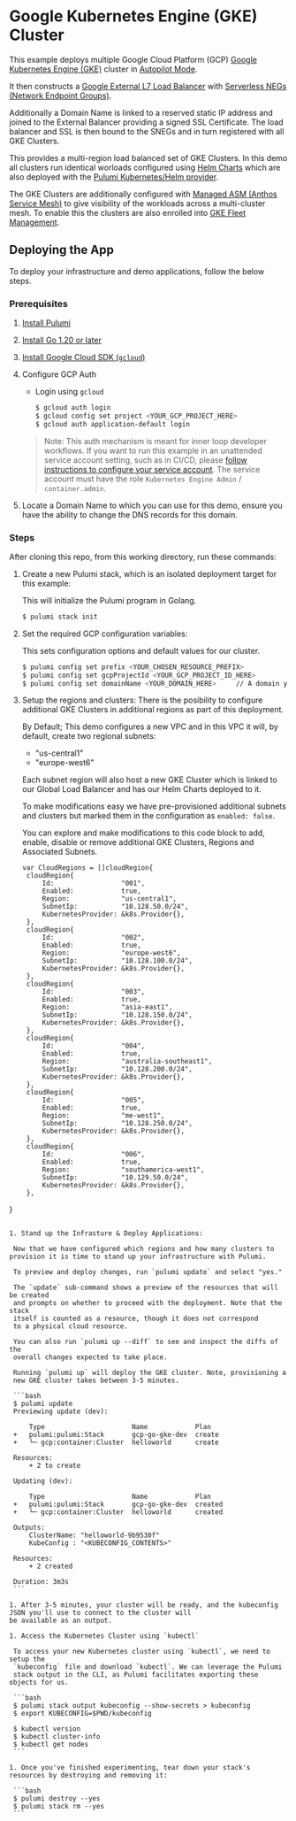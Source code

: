 # Google Kubernetes Engine (GKE) Cluster

This example deploys multiple Google Cloud Platform (GCP) [Google Kubernetes Engine (GKE)](https://cloud.google.com/kubernetes-engine/) cluster in [Autopilot Mode](https://cloud.google.com/kubernetes-engine/docs/concepts/autopilot-overview). 

It then constructs a [Google External L7 Load Balancer](https://cloud.google.com/load-balancing/docs/https) with [Serverless NEGs (Network Endpoint Groups)](https://cloud.google.com/load-balancing/docs/negs/serverless-neg-concepts). 

Additionally a Domain Name is linked to a reserved static IP address and joined to the External Balancer providing a signed SSL Certificate. The load balancer and SSL is then bound to the SNEGs and in turn registered with all GKE Clusters. 

This provides a multi-region load balanced set of GKE Clusters. In this demo all clusters run identical worloads configured using [Helm Charts](https://helm.sh/) which are also deployed with the [Pulumi Kubernetes/Helm provider](https://www.pulumi.com/registry/packages/kubernetes/api-docs/helm/). 

The GKE Clusters are additionally configured with [Managed ASM (Anthos Service Mesh)](https://cloud.google.com/service-mesh/docs/managed/provision-managed-anthos-service-mesh) to give visibility of the workloads across a multi-cluster mesh. To enable this the clusters are also enrolled into [GKE Fleet Management](https://cloud.google.com/kubernetes-engine/docs/fleets-overview). 


## Deploying the App

To deploy your infrastructure and demo applications, follow the below steps.

### Prerequisites

1. [Install Pulumi](https://www.pulumi.com/docs/get-started/install/)
2. [Install Go 1.20 or later](https://golang.org/doc/install)
1. [Install Google Cloud SDK (`gcloud`)](https://cloud.google.com/sdk/docs/downloads-interactive)
1. Configure GCP Auth

    * Login using `gcloud`

        ```bash
        $ gcloud auth login
        $ gcloud config set project <YOUR_GCP_PROJECT_HERE>
        $ gcloud auth application-default login
        ```
    > Note: This auth mechanism is meant for inner loop developer
    > workflows. If you want to run this example in an unattended service
    > account setting, such as in CI/CD, please [follow instructions to
    > configure your service account](https://www.pulumi.com/docs/intro/cloud-providers/gcp/setup/). The
    > service account must have the role `Kubernetes Engine Admin` / `container.admin`.
1. Locate a Domain Name to which you can use for this demo, ensure you have the ability to change the DNS records for this domain.

### Steps

After cloning this repo, from this working directory, run these commands:

1. Create a new Pulumi stack, which is an isolated deployment target for this example:

    This will initialize the Pulumi program in Golang.

    ```bash
    $ pulumi stack init
    ```

1. Set the required GCP configuration variables:

    This sets configuration options and default values for our cluster.

    ```bash
    $ pulumi config set prefix <YOUR_CHOSEN_RESOURCE_PREFIX>
    $ pulumi config set gcpProjectId <YOUR_GCP_PROJECT_ID_HERE>
    $ pulumi config set domainName <YOUR_DOMAIN_HERE>     // A domain you own and can control DNS records.
    ```
1. Setup the regions and clusters:
   There is the posibility to configure additional GKE Clusters in additional regions as part of this deployment. 

   By Default; This demo configures a new VPC and in this VPC it will, by default, create two regional subnets:

   - "us-central1"
   - "europe-west6"

   Each subnet region will also host a new GKE Cluster which is linked to our Global Load Balancer and has our Helm Charts deployed to it. 

   To make modifications easy we have pre-provisioned additional subnets and clusters but marked them in the configuration as ```enabled: false```. 

   You can explore and make modifications to this code block to add, enable, disable or remove additional GKE Clusters, Regions and Associated Subnets.

   ```
   var CloudRegions = []cloudRegion{
	cloudRegion{
		Id:                 "001",
		Enabled:            true,
		Region:             "us-central1",
		SubnetIp:           "10.128.50.0/24",
		KubernetesProvider: &k8s.Provider{},
	},
	cloudRegion{
		Id:                 "002",
		Enabled:            true,
		Region:             "europe-west6",
		SubnetIp:           "10.128.100.0/24",
		KubernetesProvider: &k8s.Provider{},
	},
	cloudRegion{
		Id:                 "003",
		Enabled:            true,
		Region:             "asia-east1",
		SubnetIp:           "10.128.150.0/24",
		KubernetesProvider: &k8s.Provider{},
	},
	cloudRegion{
		Id:                 "004",
		Enabled:            true,
		Region:             "australia-southeast1",
		SubnetIp:           "10.128.200.0/24",
		KubernetesProvider: &k8s.Provider{},
	},
	cloudRegion{
		Id:                 "005",
		Enabled:            true,
		Region:             "me-west1",
		SubnetIp:           "10.128.250.0/24",
		KubernetesProvider: &k8s.Provider{},
	},
	cloudRegion{
		Id:                 "006",
		Enabled:            true,
		Region:             "southamerica-west1",
		SubnetIp:           "10.129.50.0/24",
		KubernetesProvider: &k8s.Provider{},
	},
}
   ```

1. Stand up the Infrasture & Deploy Applications:

    Now that we have configured which regions and how many clusters to provision it is time to stand up your infrastructure with Pulumi. 
    
    To preview and deploy changes, run `pulumi update` and select "yes."

    The `update` sub-command shows a preview of the resources that will be created
    and prompts on whether to proceed with the deployment. Note that the stack
    itself is counted as a resource, though it does not correspond
    to a physical cloud resource.

    You can also run `pulumi up --diff` to see and inspect the diffs of the
    overall changes expected to take place.

    Running `pulumi up` will deploy the GKE cluster. Note, provisioning a
    new GKE cluster takes between 3-5 minutes.

    ```bash
    $ pulumi update
	Previewing update (dev):

        Type                      Name            Plan
    +   pulumi:pulumi:Stack       gcp-go-gke-dev  create
    +   └─ gcp:container:Cluster  helloworld      create

	Resources:
        + 2 to create

	Updating (dev):

        Type                      Name            Plan
    +   pulumi:pulumi:Stack       gcp-go-gke-dev  created
    +   └─ gcp:container:Cluster  helloworld      created

    Outputs:
        ClusterName: "helloworld-9b9530f"
        KubeConfig : "<KUBECONFIG_CONTENTS>"

	Resources:
        + 2 created

    Duration: 3m3s
    ```

1. After 3-5 minutes, your cluster will be ready, and the kubeconfig JSON you'll use to connect to the cluster will
   be available as an output.

1. Access the Kubernetes Cluster using `kubectl`

    To access your new Kubernetes cluster using `kubectl`, we need to setup the
    `kubeconfig` file and download `kubectl`. We can leverage the Pulumi
    stack output in the CLI, as Pulumi facilitates exporting these objects for us.

    ```bash
    $ pulumi stack output kubeconfig --show-secrets > kubeconfig
    $ export KUBECONFIG=$PWD/kubeconfig

    $ kubectl version
    $ kubectl cluster-info
    $ kubectl get nodes
    ```

1. Once you've finished experimenting, tear down your stack's resources by destroying and removing it:

    ```bash
    $ pulumi destroy --yes
    $ pulumi stack rm --yes
    ```